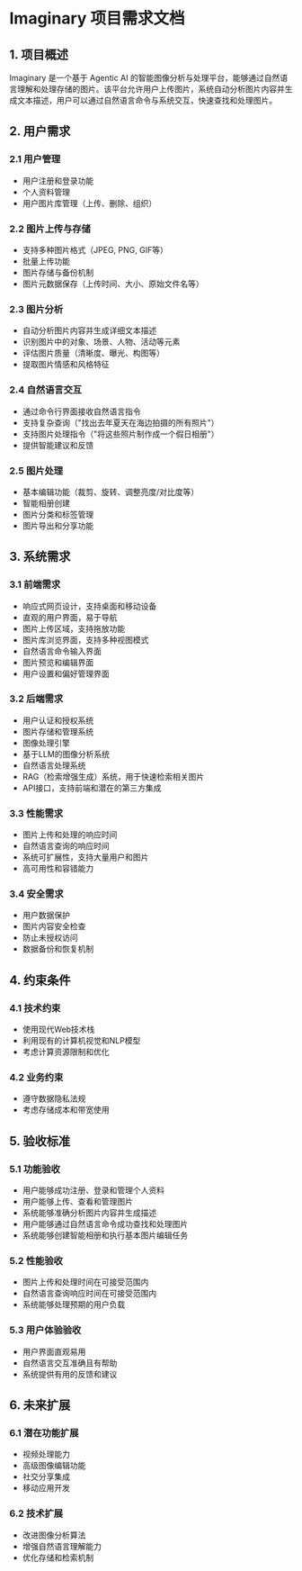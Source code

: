 # Imaginary 项目需求文档

## 1. 项目概述

Imaginary 是一个基于 Agentic AI 的智能图像分析与处理平台，能够通过自然语言理解和处理存储的图片。该平台允许用户上传图片，系统自动分析图片内容并生成文本描述，用户可以通过自然语言命令与系统交互，快速查找和处理图片。

## 2. 用户需求

### 2.1 用户管理
- 用户注册和登录功能
- 个人资料管理
- 用户图片库管理（上传、删除、组织）

### 2.2 图片上传与存储
- 支持多种图片格式（JPEG, PNG, GIF等）
- 批量上传功能
- 图片存储与备份机制
- 图片元数据保存（上传时间、大小、原始文件名等）

### 2.3 图片分析
- 自动分析图片内容并生成详细文本描述
- 识别图片中的对象、场景、人物、活动等元素
- 评估图片质量（清晰度、曝光、构图等）
- 提取图片情感和风格特征

### 2.4 自然语言交互
- 通过命令行界面接收自然语言指令
- 支持复杂查询（"找出去年夏天在海边拍摄的所有照片"）
- 支持图片处理指令（"将这些照片制作成一个假日相册"）
- 提供智能建议和反馈

### 2.5 图片处理
- 基本编辑功能（裁剪、旋转、调整亮度/对比度等）
- 智能相册创建
- 图片分类和标签管理
- 图片导出和分享功能

## 3. 系统需求

### 3.1 前端需求
- 响应式网页设计，支持桌面和移动设备
- 直观的用户界面，易于导航
- 图片上传区域，支持拖放功能
- 图片库浏览界面，支持多种视图模式
- 自然语言命令输入界面
- 图片预览和编辑界面
- 用户设置和偏好管理界面

### 3.2 后端需求
- 用户认证和授权系统
- 图片存储和管理系统
- 图像处理引擎
- 基于LLM的图像分析系统
- 自然语言处理系统
- RAG（检索增强生成）系统，用于快速检索相关图片
- API接口，支持前端和潜在的第三方集成

### 3.3 性能需求
- 图片上传和处理的响应时间
- 自然语言查询的响应时间
- 系统可扩展性，支持大量用户和图片
- 高可用性和容错能力

### 3.4 安全需求
- 用户数据保护
- 图片内容安全检查
- 防止未授权访问
- 数据备份和恢复机制

## 4. 约束条件

### 4.1 技术约束
- 使用现代Web技术栈
- 利用现有的计算机视觉和NLP模型
- 考虑计算资源限制和优化

### 4.2 业务约束
- 遵守数据隐私法规
- 考虑存储成本和带宽使用

## 5. 验收标准

### 5.1 功能验收
- 用户能够成功注册、登录和管理个人资料
- 用户能够上传、查看和管理图片
- 系统能够准确分析图片内容并生成描述
- 用户能够通过自然语言命令成功查找和处理图片
- 系统能够创建智能相册和执行基本图片编辑任务

### 5.2 性能验收
- 图片上传和处理时间在可接受范围内
- 自然语言查询响应时间在可接受范围内
- 系统能够处理预期的用户负载

### 5.3 用户体验验收
- 用户界面直观易用
- 自然语言交互准确且有帮助
- 系统提供有用的反馈和建议

## 6. 未来扩展

### 6.1 潜在功能扩展
- 视频处理能力
- 高级图像编辑功能
- 社交分享集成
- 移动应用开发

### 6.2 技术扩展
- 改进图像分析算法
- 增强自然语言理解能力
- 优化存储和检索机制 